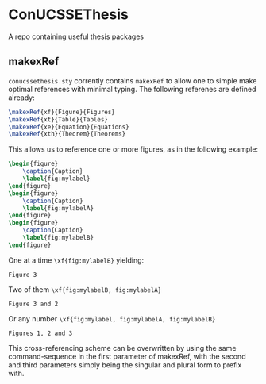 # ConUCSSEThesis
A repo containing useful thesis packages

## makexRef
`conucssethesis.sty` corrently contains `makexRef` to allow one to simple make optimal references with minimal typing. The following referenes are defined already:
````latex
\makexRef{xf}{Figure}{Figures}
\makexRef{xt}{Table}{Tables}
\makexRef{xe}{Equation}{Equations}
\makexRef{xth}{Theorem}{Theorems}
````

This allows us to reference one or more figures, as in the following example:
````latex
\begin{figure}
    \caption{Caption}
    \label{fig:mylabel}
\end{figure}
\begin{figure}
    \caption{Caption}
    \label{fig:mylabelA}
\end{figure}
\begin{figure}
    \caption{Caption}
    \label{fig:mylabelB}
\end{figure}
````
One at a time `\xf{fig:mylabelB}` yielding:
````
Figure 3
````
Two of them `\xf{fig:mylabelB, fig:mylabelA}`
````
Figure 3 and 2
````
Or any number `\xf{fig:mylabel, fig:mylabelA, fig:mylabelB}`
````
Figures 1, 2 and 3
````

This cross-referencing scheme can be overwritten by using the same command-sequence in the first parameter of makexRef, with the second and third parameters simply being the singular and plural form to prefix with.

